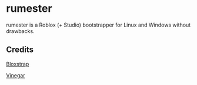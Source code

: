 # rumester

rumester is a Roblox (+ Studio) bootstrapper for Linux and Windows without drawbacks.

## Credits

[Bloxstrap](https://github.com/bloxstraplabs/bloxstrap)

[Vinegar](https://github.com/vinegarhq/vinegar)